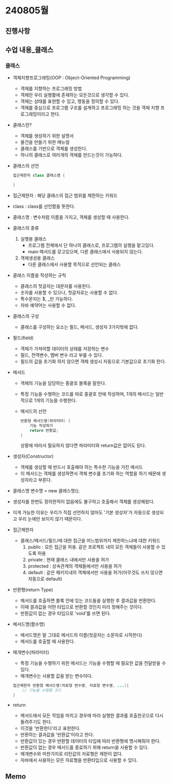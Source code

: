 # 240805월

## 진행사항

## 수업 내용_클래스

### 클래스

* 객체지향프로그래밍(OOP : Object-Oriented Programming)

  * 객체를 지향하는 프로그래밍 방법
  * 객체란 우리 실행활에 존재하는 모든것으로 생각할 수 있다.
  * 객체는 상태를 표현할 수 있고, 행동을 정의할 수 있다.
  * 객체를 중심으로 프로그램 구조를 설계하고 프로그래밍 하는 것을 객체 지향 프로그래밍이라고 한다.

* 클래스란?

  * 객체를 생성하기 위한 설명서
  * 물건을 만들기 위한 메뉴얼
  * 클래스를 기반으로 객체를 생성한다.
  * 하나의 클래스로 여러개의 객체를 만드는것이 가능하다.

* 클래스의 선언

  ```java
  접근제한자 class 클래스명 {
      
  }
  ```

* 접근제한자 : 해당 클래스의 접근 범위를 제한하는 키워드

* class : class를 선언함을 뜻한다.

* 클래스명 : 변수처럼 이름을 가지고, 객체를 생성할 때 사용한다.

* 클래스의 종류

  1. 실행용 클래스
     * 프로그램 전체에서 단 하나의 클래스로, 프로그램의 실행을 맡고있다.
     * main 메서드를 갖고있으며, 다른 클래스에서 사용되지 않는다.
  2. 객체생성용 클래스
     * 다른 클래스에서 사용할 목적으로 선언되는 클래스

* 클래스 이름을 작성하는 규칙

  * 클래스의 첫글자는 대문자를 사용한다.
  * 숫자를 사용할 수 있으나, 첫글자로는 사용할 수 없다.
  * 특수문자는 $, _만 가능하다.
  * 자바 예약어는 사용할 수 없다.

* 클래스의 구성

  * 클래스를 구성하는 요소는 필드, 메서드, 생성자 3가지밖에 없다.

* 필드(field)

  * 객체가 가져야할 데이터의 상태를 저장하는 변수
  * 필드, 전역변수, 멤버 변수 라고 부를 수 있다.
  * 필드의 값을 초기화 하지 않으면 객체 생성시 자동으로 기본값으로 초기화 한다.

* 메서드

  * 객체의 기능을 담당하는 중괄호 블록을 말한다.

  * 특정 기능을 수행하는 코드를 따로 중괄호 안에 작성하며, 1개의 메서드는 일반적으로 1개의 기능을 수행한다.

  * 메서드의 선언

    ```java
    반환형 메서드명(파라미터) {
        기능 작성하기
        return 반환값;
    }
    ```

    상황에 따라서 필요하지 않다면 파라미터와 return값은 없어도 된다.

* 생성자(Constructor)

  * 객체를 생성할 때 반드시 호출해야 하는 특수한 기능을 가진 메서드
  * 이 메서드는 객체를 생성하면서 객체 변수를 초기화 하는 역할을 하기 때문에 생성자라고 부른다.

* 클래스명 변수명 = new 클래스명();

* 생성자를 한번도 정의한적이 없음에도 불구하고 호출해서 객체를 생성해왔다.

* 이게 가능한 이유는 우리가 직접 선언하지 않아도 '기본 생성자'가 자동으로 생성되고 우리 눈에만 보이지 않기 때문이다.

* 접근제한자

  * 클래스/메서드/필드/에 대한 접근을 어느범위까지 제한하느냐에 대한 키워드
    1. public : 모든 접근을 허용. 같은 프로젝트 내의 모든 객체들이 사용할 수 있도록 허용
    2. private : 현재 클래스 내에서만 사용을 허가
    3. protected : 상속관계의 객체들에서만 사용을 허가
    4. default : 같은 패키지내의 객체에서만 사용을 허가(아무것도 쓰지 않으면 자동으로 default)

* 반환형(return Type)

  * 메서드를 호출하면 블록 안에 있는 코드들을 실행한 후 결과값을 반환한다.
  * 이때 결과값을 어떤 타입으로 반환할 것인지 미리 정해주는 것이다.
  * 반환값이 없는 경우 타입으로 'void'를 쓰면 된다.

* 메서드명(함수명)

  * 메서드명은 말 그대로 메서드의 이름(첫글자는 소문자로 시작한다)
  * 메서드를 호출할 때 사용한다.

* 매개변수(파라미터)

  * 특정 기능을 수행하기 위한 메서드는 기능을 수행할 때 필요한 값을 전달받을 수 있다.
  * 매개변수는 사용할 값을 받는 변수이다.

  ```java
  접근제한자 반환형 메서드명(자료형 변수명, 자료형 변수명, ...){
      // 기능을 수행할 코드
  }
  ```

* return

  * 메서드에서 모든 작업을 마치고 경우에 따라 실행한 결과를 호출한곳으로 다시 돌려주기도 한다.
  * 이것을 '반환한다'라고 표현한다.
  * 반환하는 결과값을 '반환값'이라고 한다.
  * 반환값이 있는 경우 반환할 데이터의 타입에 따라 반환형에 명시해줘야 한다.
  * 반환값이 없는 경우 메서드를 종료하기 위해 return을 사용할 수 있다.
  * 매개변수와 마찬가지로 리턴값의 자료형은 제한이 없다.
  * 자바에서 사용하는 모든 자료형을 반환타입으로 사용할 수 있다.

## Memo

